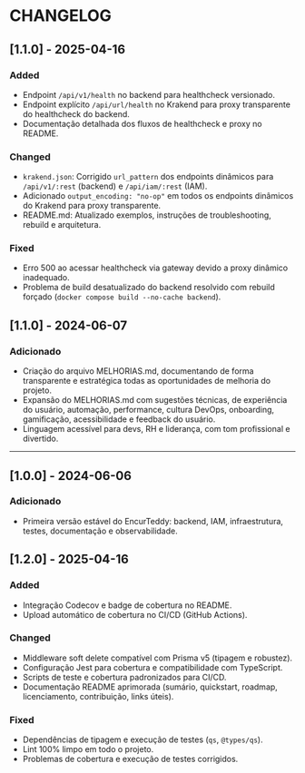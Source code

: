 # CHANGELOG

## [1.1.0] - 2025-04-16
### Added
- Endpoint `/api/v1/health` no backend para healthcheck versionado.
- Endpoint explícito `/api/url/health` no Krakend para proxy transparente do healthcheck do backend.
- Documentação detalhada dos fluxos de healthcheck e proxy no README.

### Changed
- `krakend.json`: Corrigido `url_pattern` dos endpoints dinâmicos para `/api/v1/:rest` (backend) e `/api/iam/:rest` (IAM).
- Adicionado `output_encoding: "no-op"` em todos os endpoints dinâmicos do Krakend para proxy transparente.
- README.md: Atualizado exemplos, instruções de troubleshooting, rebuild e arquitetura.

### Fixed
- Erro 500 ao acessar healthcheck via gateway devido a proxy dinâmico inadequado.
- Problema de build desatualizado do backend resolvido com rebuild forçado (`docker compose build --no-cache backend`).

## [1.1.0] - 2024-06-07
### Adicionado
- Criação do arquivo MELHORIAS.md, documentando de forma transparente e estratégica todas as oportunidades de melhoria do projeto.
- Expansão do MELHORIAS.md com sugestões técnicas, de experiência do usuário, automação, performance, cultura DevOps, onboarding, gamificação, acessibilidade e feedback do usuário.
- Linguagem acessível para devs, RH e liderança, com tom profissional e divertido.

---

## [1.0.0] - 2024-06-06
### Adicionado
- Primeira versão estável do EncurTeddy: backend, IAM, infraestrutura, testes, documentação e observabilidade.

## [1.2.0] - 2025-04-16
### Added
- Integração Codecov e badge de cobertura no README.
- Upload automático de cobertura no CI/CD (GitHub Actions).

### Changed
- Middleware soft delete compatível com Prisma v5 (tipagem e robustez).
- Configuração Jest para cobertura e compatibilidade com TypeScript.
- Scripts de teste e cobertura padronizados para CI/CD.
- Documentação README aprimorada (sumário, quickstart, roadmap, licenciamento, contribuição, links úteis).

### Fixed
- Dependências de tipagem e execução de testes (`qs`, `@types/qs`).
- Lint 100% limpo em todo o projeto.
- Problemas de cobertura e execução de testes corrigidos. 